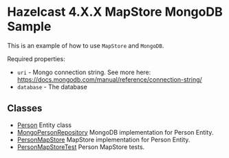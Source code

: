 # Hazelcast 4.X.X MapStore MongoDB Sample

This is an example of how to use `MapStore` and `MongoDB`.

Required properties:
 - `uri` - Mongo connection string. See more here: https://docs.mongodb.com/manual/reference/connection-string/
 - `database` - The database 
 
## Classes

- [Person](src/main/java/com/hazelcast/cloud/mapstore4/mongo/Person.java) Entity class
- [MongoPersonRepository](src/main/java/com/hazelcast/cloud/mapstore4/mongo/MongoPersonRepository.java) MongoDB implementation for Person Entity.
- [PersonMapStore](src/main/java/com/hazelcast/cloud/mapstore4/mongo/MongoPersonMapStore.java) MapStore implementation for Person Entity.
- [PersonMapStoreTest](src/test/java/com/hazelcast/cloud/mapstore4/mongo/MongoPersonMapStoreTest.java) Person MapStore tests.


